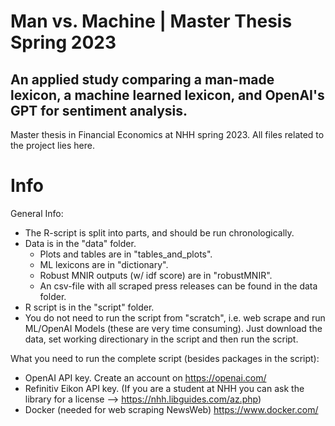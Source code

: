 # Man vs. Machine | Master Thesis Spring 2023
## An applied study comparing a man-made lexicon, a machine learned lexicon, and OpenAI's GPT for sentiment analysis.
Master thesis in Financial Economics at NHH spring 2023. All files related to the project lies here. 
 

# Info
General Info: 
- The R-script is split into parts, and should be run chronologically. 
- Data is in the "data" folder.
  - Plots and tables are in "tables_and_plots".
  - ML lexicons are in "dictionary".
  - Robust MNIR outputs (w/ idf score) are in "robustMNIR".
  - An csv-file with all scraped press releases can be found in the data folder.
- R script is in the "script" folder.
- You do not need to run the script from "scratch", i.e. web scrape and run ML/OpenAI Models (these are very time consuming). Just download the data, set working directionary in the script and then run the script. 

What you need to run the complete script (besides packages in the script): 
- OpenAI API key. Create an account on https://openai.com/
- Refinitiv Eikon API key. (If you are a student at NHH you can ask the library for a license --> https://nhh.libguides.com/az.php)
- Docker (needed for web scraping NewsWeb) https://www.docker.com/
